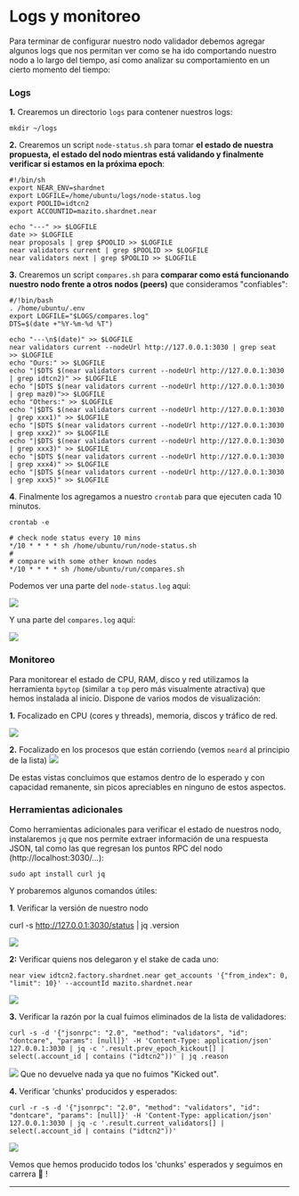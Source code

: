 # Logs y monitoreo

Para terminar de configurar nuestro nodo validador debemos agregar algunos logs que nos permitan ver como se ha ido comportando nuestro nodo a lo largo del tiempo, así como analizar su comportamiento en un cierto momento del tiempo:

### Logs

**1.** Crearemos un directorio `logs` para contener nuestros logs:

~~~
mkdir ~/logs
~~~

**2.** Crearemos un script `node-status.sh` para tomar **el estado de nuestra propuesta, el estado del nodo mientras está validando y finalmente verificar si estamos en la próxima epoch**:

~~~
#!/bin/sh
export NEAR_ENV=shardnet
export LOGFILE=/home/ubuntu/logs/node-status.log
export POOLID=idtcn2
export ACCOUNTID=mazito.shardnet.near

echo "---" >> $LOGFILE
date >> $LOGFILE
near proposals | grep $POOLID >> $LOGFILE
near validators current | grep $POOLID >> $LOGFILE
near validators next | grep $POOLID >> $LOGFILE
~~~

**3.** Crearemos un script `compares.sh` para **comparar como está funcionando nuestro nodo frente a otros nodos (peers)** que consideramos "confiables":

~~~
#/!bin/bash
. /home/ubuntu/.env
export LOGFILE="$LOGS/compares.log"
DTS=$(date +"%Y-%m-%d %T")

echo "---\n$(date)" >> $LOGFILE
near validators current --nodeUrl http://127.0.0.1:3030 | grep seat  >> $LOGFILE
echo "Ours:" >> $LOGFILE
echo "|$DTS $(near validators current --nodeUrl http://127.0.0.1:3030 | grep idtcn2)" >> $LOGFILE
echo "|$DTS $(near validators current --nodeUrl http://127.0.0.1:3030 | grep maz0)">> $LOGFILE
echo "Others:" >> $LOGFILE
echo "|$DTS $(near validators current --nodeUrl http://127.0.0.1:3030 | grep xxx1)" >> $LOGFILE
echo "|$DTS $(near validators current --nodeUrl http://127.0.0.1:3030 | grep xxx2)" >> $LOGFILE
echo "|$DTS $(near validators current --nodeUrl http://127.0.0.1:3030 | grep xxx3)" >> $LOGFILE
echo "|$DTS $(near validators current --nodeUrl http://127.0.0.1:3030 | grep xxx4)" >> $LOGFILE
echo "|$DTS $(near validators current --nodeUrl http://127.0.0.1:3030 | grep xxx5)" >> $LOGFILE
~~~

**4**. Finalmente los agregamos a nuestro `crontab` para que ejecuten cada 10 minutos.
~~~
crontab -e
~~~
~~~
# check node status every 10 mins
*/10 * * * * sh /home/ubuntu/run/node-status.sh
# 
# compare with some other known nodes
*/10 * * * * sh /home/ubuntu/run/compares.sh
~~~

Podemos ver una parte del `node-status.log` aquí:

![](./images/Selecci%C3%B3n_074.png)

Y una parte del `compares.log` aquí:

![](./images/Selecci%C3%B3n_075.png)

### Monitoreo

Para monitorear el estado de CPU, RAM, disco y red utilizamos la herramienta `bpytop` (similar a `top` pero más visualmente atractiva) que hemos instalada al inicio. Dispone de varios modos de visualización:

**1.** Focalizado en CPU (cores y threads), memoria, discos y tráfico de red.

![](./images/Selecci%C3%B3n_078.png)

**2.** Focalizado en los procesos que están corriendo (vemos `neard` al principio de la lista)
![](./images/Selecci%C3%B3n_077.png)

De estas vistas concluimos que estamos dentro de lo esperado y con capacidad remanente, sin picos apreciables en ninguno de estos aspectos.

### Herramientas adicionales

Como herramientas adicionales para verificar el estado de nuestros nodo, instalaremos `jq` que nos permite extraer información de una respuesta JSON, tal como las que regresan los puntos RPC del nodo (http://localhost:3030/...):

~~~
sudo apt install curl jq
~~~

Y probaremos algunos comandos útiles:

**1**. Verificar la versión de nuestro nodo

curl -s http://127.0.0.1:3030/status | jq .version

![](./images/Selecci%C3%B3n_080.png)

**2:** Verificar quiens nos delegaron y el stake de cada uno:

~~~
near view idtcn2.factory.shardnet.near get_accounts '{"from_index": 0, "limit": 10}' --accountId mazito.shardnet.near
~~~

![](./images/Selecci%C3%B3n_081.png)

**3.** Verificar la razón por la cual fuimos eliminados de la lista de validadores:

~~~
curl -s -d '{"jsonrpc": "2.0", "method": "validators", "id": "dontcare", "params": [null]}' -H 'Content-Type: application/json' 127.0.0.1:3030 | jq -c '.result.prev_epoch_kickout[] | select(.account_id | contains ("idtcn2"))' | jq .reason
~~~

![](./images/Selecci%C3%B3n_082.png)
Que no devuelve nada ya que no fuimos "Kicked out".

**4.** Verificar 'chunks' producidos y esperados:

~~~
curl -r -s -d '{"jsonrpc": "2.0", "method": "validators", "id": "dontcare", "params": [null]}' -H 'Content-Type: application/json' 127.0.0.1:3030 | jq -c '.result.current_validators[] | select(.account_id | contains ("idtcn2"))'
~~~
![](./images/Selecci%C3%B3n_083.png)

Vemos que hemos producido todos los 'chunks' esperados y seguimos en carrera 🥳 ! 

---

